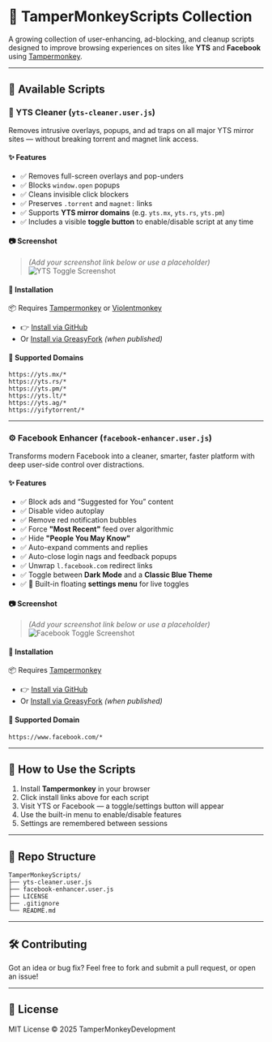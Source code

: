 
# 🧠 TamperMonkeyScripts Collection

A growing collection of user-enhancing, ad-blocking, and cleanup scripts designed to improve browsing experiences on sites like **YTS** and **Facebook** using [Tampermonkey](https://www.tampermonkey.net/).

---

## 📜 Available Scripts

### 🧹 YTS Cleaner (`yts-cleaner.user.js`)

Removes intrusive overlays, popups, and ad traps on all major YTS mirror sites — without breaking torrent and magnet link access.

#### ✨ Features

* ✅ Removes full-screen overlays and pop-unders
* ✅ Blocks `window.open` popups
* ✅ Cleans invisible click blockers
* ✅ Preserves `.torrent` and `magnet:` links
* ✅ Supports **YTS mirror domains** (e.g. `yts.mx`, `yts.rs`, `yts.pm`)
* ✅ Includes a visible **toggle button** to enable/disable script at any time

#### 📷 Screenshot

> *(Add your screenshot link below or use a placeholder)*
> ![YTS Toggle Screenshot](https://your-yts-screenshot-url)

#### 🔧 Installation

📦 Requires [Tampermonkey](https://www.tampermonkey.net/) or [Violentmonkey](https://violentmonkey.github.io/)

* 👉 [Install via GitHub](https://raw.githubusercontent.com/TamperMonkeyDevelopment/TamperMonkeyScripts/main/yts-cleaner.user.js)
* Or [Install via GreasyFork](https://greasyfork.org/en/scripts/YOUR-YTS-ID) *(when published)*

#### 🔄 Supported Domains

```text
https://yts.mx/*
https://yts.rs/*
https://yts.pm/*
https://yts.lt/*
https://yts.ag/*
https://yifytorrent/*
```

---

### ⚙ Facebook Enhancer (`facebook-enhancer.user.js`)

Transforms modern Facebook into a cleaner, smarter, faster platform with deep user-side control over distractions.

#### ✨ Features

* ✅ Block ads and “Suggested for You” content
* ✅ Disable video autoplay
* ✅ Remove red notification bubbles
* ✅ Force **"Most Recent"** feed over algorithmic
* ✅ Hide **"People You May Know"**
* ✅ Auto-expand comments and replies
* ✅ Auto-close login nags and feedback popups
* ✅ Unwrap `l.facebook.com` redirect links
* ✅ Toggle between **Dark Mode** and a **Classic Blue Theme**
* ✅ 📌 Built-in floating **settings menu** for live toggles

#### 📷 Screenshot

> *(Add your screenshot link below or use a placeholder)*
> ![Facebook Toggle Screenshot](https://your-fb-screenshot-url)

#### 🔧 Installation

📦 Requires [Tampermonkey](https://www.tampermonkey.net/)

* 👉 [Install via GitHub](https://raw.githubusercontent.com/TamperMonkeyDevelopment/TamperMonkeyScripts/main/facebook-enhancer.user.js)
* Or [Install via GreasyFork](https://greasyfork.org/en/scripts/YOUR-FB-ID) *(when published)*

#### 🔄 Supported Domain

```text
https://www.facebook.com/*
```

---

## 🔧 How to Use the Scripts

1. Install **Tampermonkey** in your browser
2. Click install links above for each script
3. Visit YTS or Facebook — a toggle/settings button will appear
4. Use the built-in menu to enable/disable features
5. Settings are remembered between sessions

---

## 📁 Repo Structure

```
TamperMonkeyScripts/
├── yts-cleaner.user.js
├── facebook-enhancer.user.js
├── LICENSE
├── .gitignore
└── README.md
```

---

## 🛠 Contributing

Got an idea or bug fix?
Feel free to fork and submit a pull request, or open an issue!

---

## 📜 License

MIT License
© 2025 TamperMonkeyDevelopment
